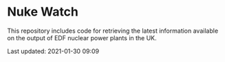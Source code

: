 # Nuke Watch

This repository includes code for retrieving the latest information available on the output of EDF nuclear power plants in the UK.

Last updated: 2021-01-30 09:09